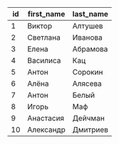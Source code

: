 | id | first_name | last_name |
| --- | --- | --- |
| 1 | Виктор | Алтушев |
| 2 | Светлана | Иванова |
| 3 | Елена | Абрамова |
| 4 | Василиса | Кац |
| 5 | Антон | Сорокин |
| 6 | Алёна | Алясева |
| 7 | Антон | Белый |
| 8 | Игорь | Маф |
| 9 | Анастасия | Дейчман |
| 10 | Александр | Дмитриев |
